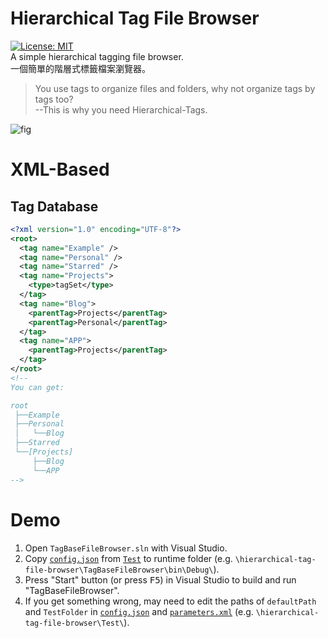 # Hierarchical Tag File Browser
[![License: MIT](https://img.shields.io/badge/license-MIT-brightgreen.svg)](https://github.com/ziteh/hierarchical-tag-file-browser/blob/main/LICENSE)  
A simple hierarchical tagging file browser.   
一個簡單的階層式標籤檔案瀏覽器。

> You use tags to organize files and folders, why not organize tags by tags too?  
> --This is why you need Hierarchical-Tags.

![fig](https://i.imgur.com/8SxXHNl.png)

# XML-Based
## Tag Database

```xml
<?xml version="1.0" encoding="UTF-8"?>
<root>
  <tag name="Example" />
  <tag name="Personal" />
  <tag name="Starred" />
  <tag name="Projects">
    <type>tagSet</type>
  </tag>
  <tag name="Blog">
    <parentTag>Projects</parentTag>
    <parentTag>Personal</parentTag>
  </tag>
  <tag name="APP">
    <parentTag>Projects</parentTag>
  </tag>
</root>
<!--
You can get:

root
 ├──Example
 ├──Personal
 │   └──Blog
 ├──Starred
 └──[Projects]
     ├──Blog
     └──APP
-->
```

# Demo
1. Open `TagBaseFileBrowser.sln` with Visual Studio.
2. Copy [`config.json`](/Test/config.json) from [`Test`](/Test) to runtime folder (e.g. `\hierarchical-tag-file-browser\TagBaseFileBrowser\bin\Debug\`).
3. Press "Start" button (or press <kbd>F5</kbd>) in Visual Studio to build and run "TagBaseFileBrowser".
4. If you get something wrong, may need to edit the paths of `defaultPath` and `TestFolder` in [`config.json`](/Test/config.json) and [`parameters.xml`](/Test/parameters.xml) (e.g. `\hierarchical-tag-file-browser\Test\`).
